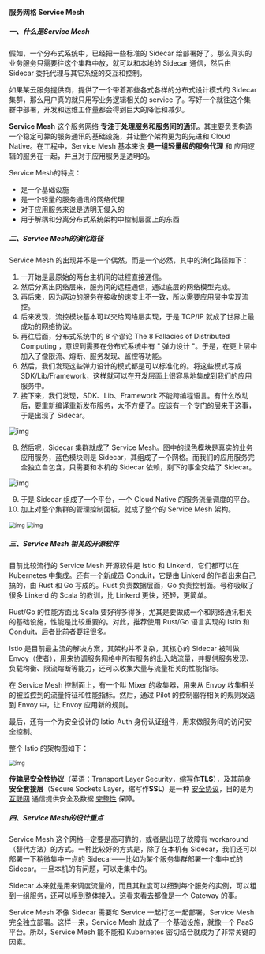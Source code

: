 #### 服务网格 Service Mesh

##### 一、什么是Service Mesh

假如，一个分布式系统中，已经把一些标准的 Sidecar 给部署好了。那么真实的业务服务只需要往这个集群中放，就可以和本地的 Sidecar 通信，然后由 Sidecar 委托代理与其它系统的交互和控制。

如果某云服务提供商，提供了一个带着那些各式各样的分布式设计模式的 Sidecar 集群，那么用户真的就只用写业务逻辑相关的 service 了。写好一个就往这个集群中部署，开发和运维工作量都会得到巨大的降低和减少。

**Service Mesh** 这个服务网络  **专注于处理服务和服务间的通讯**。其主要负责构造一个稳定可靠的服务通讯的基础设施，并让整个架构更为的先进和 Cloud Native。在工程中，Service Mesh 基本来说 **是一组轻量级的服务代理**  和  应用逻辑的服务在一起，并且对于应用服务是透明的。

Service Mesh的特点：

- 是一个基础设施
- 是一个轻量的服务通讯的网络代理
- 对于应用服务来说是透明无侵入的
- 用于解耦和分离分布式系统架构中控制层面上的东西

##### 二、Service Mesh的演化路径

 Service Mesh 的出现并不是一个偶然，而是一个必然，其中的演化路径如下：

1. 一开始是最原始的两台主机间的进程直接通信。
2. 然后分离出网络层来，服务间的远程通信，通过底层的网络模型完成。
3. 再后来，因为两边的服务在接收的速度上不一致，所以需要应用层中实现流控。
4. 后来发现，流控模块基本可以交给网络层实现，于是 TCP/IP 就成了世界上最成功的网络协议。
5. 再往后面，分布式系统中的 8 个谬论 The 8 Fallacies of Distributed Computing ，意识到需要在分布式系统中有 " 弹力设计 "。于是，在更上层中加入了像限流、熔断、服务发现、监控等功能。
6. 然后，我们发现这些弹力设计的模式都是可以标准化的。将这些模式写成 SDK/Lib/Framework，这样就可以在开发层面上很容易地集成到我们的应用服务中。
7. 接下来，我们发现，SDK、Lib、Framework 不能跨编程语言。有什么改动后，要重新编译重新发布服务，太不方便了。应该有一个专门的层来干这事，于是出现了 Sidecar。

![img](https://liuyang-picbed.oss-cn-shanghai.aliyuncs.com/img/d8aaf6cfe490ffc3b89d08decf7c96c7.png)

8. 然后呢，Sidecar 集群就成了 Service Mesh。图中的绿色模块是真实的业务应用服务，蓝色模块则是 Sidecar，其组成了一个网格。而我们的应用服务完全独立自包含，只需要和本机的 Sidecar 依赖，剩下的事全交给了 Sidecar。

![img](https://liuyang-picbed.oss-cn-shanghai.aliyuncs.com/img/e9235eeaf30df456748d391144bd2bbd.png)

9. 于是 Sidecar 组成了一个平台，一个 Cloud Native 的服务流量调度的平台。
10. 加上对整个集群的管理控制面板，就成了整个的 Service Mesh 架构。

<img src="https://liuyang-picbed.oss-cn-shanghai.aliyuncs.com/img/bf90978e3488ff0c8eb5f8c759ab1078.png" alt="img" style="zoom:80%;" />

<img src="https://liuyang-picbed.oss-cn-shanghai.aliyuncs.com/img/bb846cf73db84f1551f3051fc1705b3f.png" alt="img" style="zoom:80%;" />

##### 三、Service Mesh 相关的开源软件

目前比较流行的 Service Mesh 开源软件是 Istio 和 Linkerd，它们都可以在 Kubernetes 中集成。还有一个新成员 Conduit，它是由 Linkerd 的作者出来自己搞的，由 Rust 和 Go 写成的。Rust 负责数据层面，Go 负责控制面。号称吸取了很多 Linkerd 的 Scala 的教训，比 Linkerd 更快，还轻，更简单。

 Rust/Go 的性能方面比 Scala 要好得多得多，尤其是要做成一个和网络通讯相关的基础设施，性能是比较重要的。对此，推荐使用 Rust/Go 语言实现的 lstio 和 Conduit，后者比前者要轻很多。

lstio 是目前最主流的解决方案，其架构并不复杂，其核心的 Sidecar 被叫做 Envoy（使者），用来协调服务网格中所有服务的出入站流量，并提供服务发现、负载均衡、限流熔断等能力，还可以收集大量与流量相关的性能指标。

在 Service Mesh 控制面上，有一个叫 Mixer 的收集器，用来从 Envoy 收集相关的被监控到的流量特征和性能指标。然后，通过 Pilot 的控制器将相关的规则发送到 Envoy 中，让 Envoy 应用新的规则。

最后，还有一个为安全设计的 lstio-Auth 身份认证组件，用来做服务间的访问安全控制。

整个 lstio 的架构图如下：

<img src="https://liuyang-picbed.oss-cn-shanghai.aliyuncs.com/img/1a579db1c95608588052b167e68836f2.png" alt="img" style="zoom:80%;" />

**传输层安全性协议**（英语：Transport Layer Security，[缩写](https://baike.baidu.com/item/缩写)作**TLS**），及其前身**安全套接层**（Secure Sockets Layer，缩写作**SSL**）是一种  [安全协议](https://baike.baidu.com/item/安全协议)，目的是为 [互联网](https://baike.baidu.com/item/互联网)  通信提供安全及数据   [完整性](https://baike.baidu.com/item/完整性)  保障。

##### 四、Service Mesh的设计重点

Service Mesh 这个网格一定要是高可靠的，或者是出现了故障有 workaround （替代方法）的方式。一种比较好的方式是，除了在本机有 Sidecar，我们还可以部署一下稍微集中一点的 Sidecar——比如为某个服务集群部署一个集中式的 Sidecar。一旦本机的有问题，可以走集中的。

Sidecar 本来就是用来调度流量的，而且其粒度可以细到每个服务的实例，可以粗到一组服务，还可以粗到整体接入。这看来看去都像是一个 Gateway 的事。

Service Mesh 不像 Sidecar 需要和 Service 一起打包一起部署，Service Mesh 完全独立部署。这样一来，Service Mesh 就成了一个基础设施，就像一个 PaaS 平台。所以，Service Mesh 能不能和 Kubernetes 密切结合就成为了非常关键的因素。